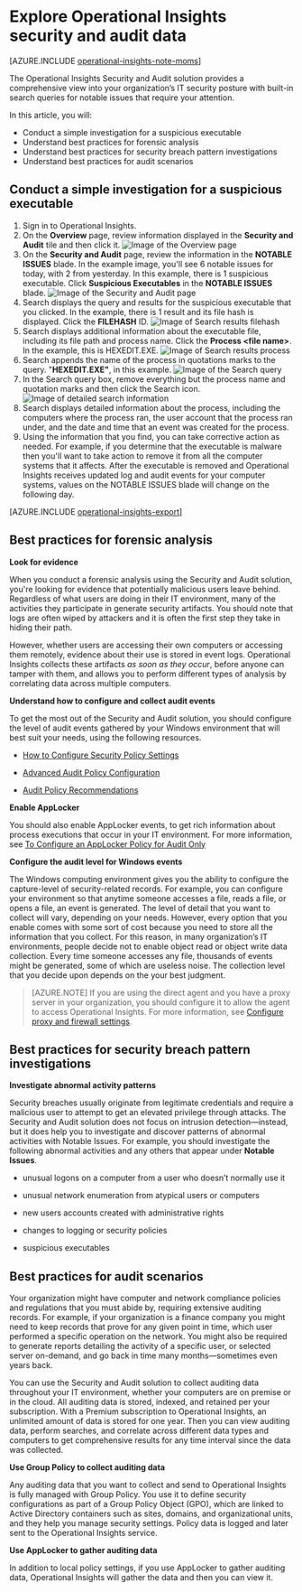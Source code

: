<properties
   pageTitle="Explore Operational Insights security and audit data"
   description="Learn about how you can use the Security and Audit solution to get a comprehensive view into your organization’s IT security posture with built-in search queries for notable issues that require your attention"
   services="operational-insights"
   documentationCenter=""
   authors="bandersmsft"
   manager="jwhit"
   editor="tysonn" />
<tags
   ms.service="operational-insights"
   ms.devlang="na"
   ms.topic="article"
   ms.tgt_pltfrm="na"
   ms.workload="na"
   ms.date="07/21/2015"
   ms.author="banders" />

# Explore Operational Insights security and audit data

[AZURE.INCLUDE [operational-insights-note-moms](../../includes/operational-insights-note-moms.md)]

The Operational Insights Security and Audit solution provides a comprehensive view into your organization’s IT security posture with built-in search queries for notable issues that require your attention.

In this article, you will:

- Conduct a simple investigation for a suspicious executable
- Understand best practices for forensic analysis
- Understand best practices for security breach pattern investigations
- Understand best practices for audit scenarios

## Conduct a simple investigation for a suspicious executable

1. Sign in to Operational Insights.
2. On the **Overview** page, review information displayed in the **Security and Audit** tile and then click it.
 ![Image of the Overview page](./media/operational-insights-security-audit/sec-audit-dash02.png)
3. On the **Security and Audit** page, review the information in the **NOTABLE ISSUES** blade. In the example image, you'll see 6 notable issues for today, with 2 from yesterday. In this example, there is 1 suspicious executable. Click **Suspicious Executables** in the **NOTABLE ISSUES** blade.
 ![Image of the Security and Audit page](./media/operational-insights-security-audit/sec-audit-dash03.png)
4. Search displays the query and results for the suspicious executable that you clicked. In the example, there is 1 result and its file hash is displayed. Click the **FILEHASH** ID.
 ![Image of Search results filehash](./media/operational-insights-security-audit/sec-audit-search01.png)
5. Search displays additional information about the executable file, including its file path and process name. Click the **Process &lt;file name&gt;**. In the example, this is HEXEDIT.EXE.
![Image of Search results process](./media/operational-insights-security-audit/sec-audit-search02.png)
6. Search appends the name of the process in quotations marks to the query. "**HEXEDIT.EXE"**, in this example.
 ![Image of the Search query](./media/operational-insights-security-audit/sec-audit-search03.png)
7. In the Search query box, remove everything but the process name and quotation marks and then click the Search icon.
 ![Image of detailed search information](./media/operational-insights-security-audit/sec-audit-search04.png)
8. Search displays detailed information about the process, including the computers where the process ran, the user account that the process ran under, and the date and time that an event was created for the process.
9. Using the information that you find, you can take corrective action as needed. For example, if you determine that the executable is malware then you'll want to take action to remove it from all the computer systems that it affects. After the executable is removed and Operational Insights receives updated log and audit events for your computer systems, values on the NOTABLE ISSUES blade will change on the following day.

[AZURE.INCLUDE [operational-insights-export](../../includes/operational-insights-export.md)]

## Best practices for forensic analysis

**Look for evidence**

When you conduct a forensic analysis using the Security and Audit solution, you're looking for evidence that potentially malicious users leave behind. Regardless of what users are doing in their IT environment, many of the activities they participate in generate security artifacts. You should note that logs are often wiped by attackers and it is often the first step they take in hiding their path.

However, whether users are accessing their own computers or accessing them remotely, evidence about their use is stored in event logs. Operational Insights collects these artifacts *as soon as they occur*, before anyone can tamper with them, and allows you to perform different types of analysis by correlating data across multiple computers.

**Understand how to configure and collect audit events**

To get the most out of the Security and Audit solution, you should configure the level of audit events gathered by your Windows environment that will best suit your needs, using the following resources.

- [How to Configure Security Policy Settings](https://technet.microsoft.com/library/dn135243(v=ws.10).aspx)

- [Advanced Audit Policy Configuration](https://technet.microsoft.com/library/jj852202(v=ws.10).aspx)

- [Audit Policy Recommendations](https://technet.microsoft.com/library/dn487457.aspx)

**Enable AppLocker**

You should also enable AppLocker events, to get rich information about process executions that occur in your IT environment. For more information, see [To Configure an AppLocker Policy for Audit Only](https://technet.microsoft.com/library/hh994622.aspx)

**Configure the audit level for Windows events**

The Windows computing environment gives you the ability to configure the capture-level of security-related records. For example, you can configure your environment so that anytime someone accesses a file, reads a file, or opens a file, an event is generated. The level of detail that you want to collect will vary, depending on your needs. However, every option that you enable comes with some sort of cost because you need to store all the information that you collect. For this reason, in many organization’s IT environments, people decide not to enable object read or object write data collection. Every time someone accesses any file, thousands of events might be generated, some of which are useless noise. The collection level that you decide upon depends on the your best judgment.

>[AZURE.NOTE] If you are using the direct agent and you have a proxy server in your organization, you should configure it to allow the agent to access Operational Insights. For more information, see [Configure proxy and firewall settings](operational-insights-proxy-firewall.md).

## Best practices for security breach pattern investigations

**Investigate abnormal activity patterns**

Security breaches usually originate from legitimate credentials and require a malicious user to attempt to get an elevated privilege through attacks. The Security and Audit solution does not focus on intrusion detection—instead, but it does help you to investigate and discover patterns of abnormal activities with Notable Issues. For example, you should investigate the following abnormal activities and any others that appear under **Notable Issues**.

- unusual logons on a computer from a user who doesn’t normally use it

- unusual network enumeration from atypical users or computers

- new users accounts created with administrative rights

- changes to logging or security policies

- suspicious executables

## Best practices for audit scenarios

Your organization might have computer and network compliance policies and regulations that you must abide by, requiring extensive auditing records. For example, if your organization is a finance company you might need to keep records that prove for any given point in time, which user performed a specific operation on the network. You might also be required to generate reports detailing the activity of a specific user, or selected server on-demand, and go back in time many months—sometimes even years back.

You can use the Security and Audit solution to collect auditing data throughout your IT environment, whether your computers are on premise or in the cloud. All auditing data is stored, indexed, and retained per your subscription. With a Premium subscription to Operational Insights, an unlimited amount of data is stored for one year. Then you can view auditing data, perform searches, and correlate across different data types and computers to get comprehensive results for any time interval since the data was collected.

**Use Group Policy to collect auditing data**

Any auditing data that you want to collect and send to Operational Insights is fully managed with Group Policy. You use it to define security configurations as part of a Group Policy Object (GPO), which are linked to Active Directory containers such as sites, domains, and organizational units, and they help you manage security settings. Policy data is logged and later sent to the Operational Insights service.

**Use AppLocker to gather auditing data**

In addition to local policy settings, if you use AppLocker to gather auditing data, Operational Insights will gather the data and then you can view it.
